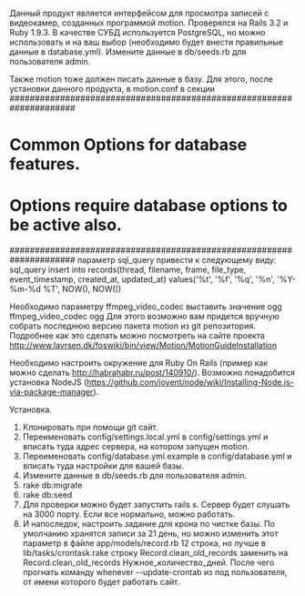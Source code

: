 Данный продукт является интерфейсом для просмотра записей с видеокамер, созданных программой motion.
Проверялся на Rails 3.2 и Ruby 1.9.3. В качестве СУБД используется PostgreSQL, но можно использовать и на ваш выбор (необходимо будет внести правильные данные в database.yml).
Измените данные в db/seeds.rb для пользователя admin.

Также motion тоже должен писать данные в базу. Для этого, после установки данного продукта, в motion.conf в секции
#####################################################################                                                                                                           
# Common Options for database features.                                                                                                                                         
# Options require database options to be active also.                                                                                                                           
#####################################################################
параметр sql_query привести к следующему виду:
sql_query insert into records(thread, filename, frame, file_type, event_timestamp, created_at, updated_at) values('%t', '%f', '%q', '%n', '%Y-%m-%d %T', NOW(), NOW())

Необходимо параметру ffmpeg_video_codec выставить значение ogg
ffmpeg_video_codec ogg
Для этого возможно вам придется вручную собрать последнюю версию пакета motion из git репозитория.
Подробнее как это сделать можно посмотреть на сайте проекта http://www.lavrsen.dk/foswiki/bin/view/Motion/MotionGuideInstallation

Необходимо настроить окружение для Ruby On Rails (пример как можно сделать http://habrahabr.ru/post/140910/).
Возможно понадобится установка NodeJS (https://github.com/joyent/node/wiki/Installing-Node.js-via-package-manager).

Установка.
1. Клонировать при помощи git сайт.
2. Переименовать config/settings.local.yml в config/settings.yml и вписать туда адрес сервера, на котором запущен motion.
3. Переименовать config/database.yml.example в config/database.yml и вписать туда настройки для вашей базы.
4. Измените данные в db/seeds.rb для пользователя admin.
5. rake db:migrate
6. rake db:seed
7. Для проверки можно будет запустить rails s. Сервер будет слушать на 3000 порту. Если все нормально, можно работать.
8. И напоследок, настроить задание для крона по чистке базы. По умолчанию хранятся записи за 21 день, но можно изменить этот параметр в файле app/models/record.rb 12 строка, но лучше в lib/tasks/crontask.rake строку
Record.clean_old_records
заменить на
Record.clean_old_records Нужное_количество_дней.
После чего прогнать команду
whenever --update-crontab из под пользователя, от имени которого будет работать сайт.
